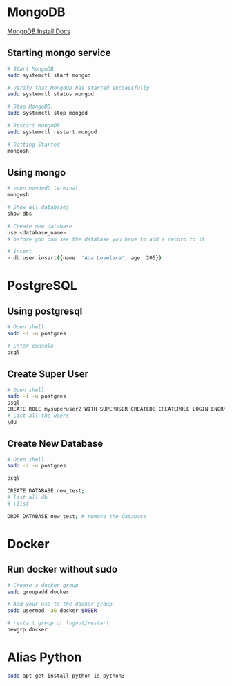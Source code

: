 # MongoDB

[MongoDB Install Docs](https://www.mongodb.com/docs/manual/tutorial/install-mongodb-on-ubuntu/)


## Starting mongo service

```bash
# Start MongoDB
sudo systemctl start mongod

# Verify that MongoDB has started successfully
sudo systemctl status mongod

# Stop MongoDB.
sudo systemctl stop mongod

# Restart MongoDB
sudo systemctl restart mongod

# Getting Started
mongosh
```

## Using mongo

```bash
# open mondodb terminal
mongosh

# Show all databases
show dbs

# Create new database
use <database_name>
# before you can see the database you have to add a record to it

# insert
> db.user.insert({name: 'Ada Lovelace', age: 205})
```

# PostgreSQL

## Using postgresql
```bash
# Open shell
sudo -i -u postgres

# Enter console
psql
```

## Create Super User
```bash
# Open shell
sudo -i -u postgres
psql
CREATE ROLE mysuperuser2 WITH SUPERUSER CREATEDB CREATEROLE LOGIN ENCRYPTED PASSWORD 'mysuperpass2';
# List all the users
\du
```

## Create New Database
```bash
# Open shell
sudo -i -u postgres

psql

CREATE DATABASE new_test;
# list all db
# \list

DROP DATABASE new_test; # remove the database
```
# Docker

## Run docker without sudo

```bash
# Create a docker group
sudo groupadd docker 

# Add your use to the docker group
sudo usermod -aG docker $USER

# restart group or logout/restart
newgrp docker
```

# Alias Python
```bash
sudo apt-get install python-is-python3
```